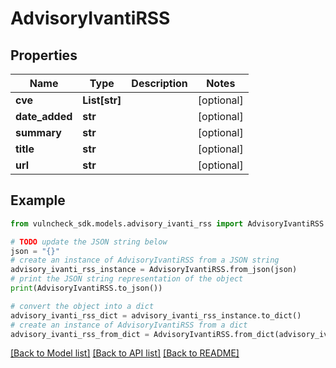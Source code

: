 # AdvisoryIvantiRSS


## Properties

Name | Type | Description | Notes
------------ | ------------- | ------------- | -------------
**cve** | **List[str]** |  | [optional] 
**date_added** | **str** |  | [optional] 
**summary** | **str** |  | [optional] 
**title** | **str** |  | [optional] 
**url** | **str** |  | [optional] 

## Example

```python
from vulncheck_sdk.models.advisory_ivanti_rss import AdvisoryIvantiRSS

# TODO update the JSON string below
json = "{}"
# create an instance of AdvisoryIvantiRSS from a JSON string
advisory_ivanti_rss_instance = AdvisoryIvantiRSS.from_json(json)
# print the JSON string representation of the object
print(AdvisoryIvantiRSS.to_json())

# convert the object into a dict
advisory_ivanti_rss_dict = advisory_ivanti_rss_instance.to_dict()
# create an instance of AdvisoryIvantiRSS from a dict
advisory_ivanti_rss_from_dict = AdvisoryIvantiRSS.from_dict(advisory_ivanti_rss_dict)
```
[[Back to Model list]](../README.md#documentation-for-models) [[Back to API list]](../README.md#documentation-for-api-endpoints) [[Back to README]](../README.md)


